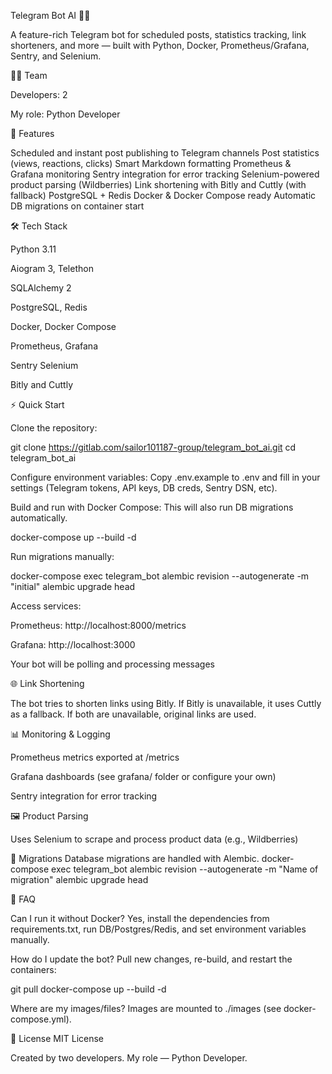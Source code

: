 Telegram Bot AI 📡🤖

A feature-rich Telegram bot for scheduled posts, statistics tracking, link shorteners, and more — built with Python, Docker, Prometheus/Grafana, Sentry, and Selenium.

🧑‍💻 Team


Developers: 2

My role: Python Developer


🚀 Features

Scheduled and instant post publishing to Telegram channels
Post statistics (views, reactions, clicks)
Smart Markdown formatting
Prometheus & Grafana monitoring
Sentry integration for error tracking
Selenium-powered product parsing (Wildberries)
Link shortening with Bitly and Cuttly (with fallback)
PostgreSQL + Redis
Docker & Docker Compose ready
Automatic DB migrations on container start


🛠️ Tech Stack

Python 3.11

Aiogram 3, Telethon

SQLAlchemy 2

PostgreSQL, Redis


Docker, Docker Compose


Prometheus, Grafana

Sentry
Selenium

Bitly and Cuttly



⚡ Quick Start


Clone the repository:

git clone https://gitlab.com/sailor101187-group/telegram_bot_ai.git
cd telegram_bot_ai

Configure environment variables:
Copy .env.example to .env and fill in your settings (Telegram tokens, API keys, DB creds, Sentry DSN, etc).


Build and run with Docker Compose:
This will also run DB migrations automatically.

docker-compose up --build -d

Run migrations manually:

docker-compose exec telegram_bot 
alembic revision --autogenerate -m "initial"
alembic upgrade head

Access services:

Prometheus: http://localhost:8000/metrics

Grafana: http://localhost:3000

Your bot will be polling and processing messages




🌐 Link Shortening

The bot tries to shorten links using Bitly.
If Bitly is unavailable, it uses Cuttly as a fallback.
If both are unavailable, original links are used.


📊 Monitoring & Logging


Prometheus metrics exported at /metrics


Grafana dashboards (see grafana/ folder or configure your own)

Sentry integration for error tracking


🖼️ Product Parsing

Uses Selenium to scrape and process product data (e.g., Wildberries)


📝 Migrations
Database migrations are handled with Alembic.
docker-compose exec telegram_bot
alembic revision --autogenerate -m "Name of migration"
alembic upgrade head

🙋 FAQ


Can I run it without Docker?
Yes, install the dependencies from requirements.txt, run DB/Postgres/Redis, and set environment variables manually.


How do I update the bot?
Pull new changes, re-build, and restart the containers:

git pull
docker-compose up --build -d

Where are my images/files?
Images are mounted to ./images (see docker-compose.yml).



📄 License
MIT License

Created by two developers. My role — Python Developer.
